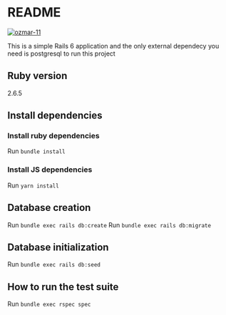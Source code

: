 # README
[![ozmar-11](https://circleci.com/gh/ozmar-11/kinedu_lab.svg?style=svg)](https://app.circleci.com/pipelines/github/ozmar-11/kinedu_lab)

This is a simple Rails 6 application and the only external dependecy you need is postgresql to run this project 

## Ruby version
2.6.5

## Install dependencies

### Install ruby dependencies
Run `bundle install`

### Install JS dependencies
Run `yarn install`

## Database creation
Run `bundle exec rails db:create`
Run `bundle exec rails db:migrate`

## Database initialization
Run `bundle exec rails db:seed`

## How to run the test suite
Run `bundle exec rspec spec` 
